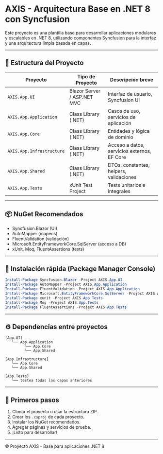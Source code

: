 # AXIS - Arquitectura Base en .NET 8 con Syncfusion

Este proyecto es una plantilla base para desarrollar aplicaciones modulares y escalables en .NET 8, utilizando componentes Syncfusion para la interfaz y una arquitectura limpia basada en capas.


---

## 🧱 Estructura del Proyecto

| Proyecto                   | Tipo de Proyecto           | Descripción breve                                        |
|---------------------------|----------------------------|----------------------------------------------------------|
| `AXIS.App.UI`             | Blazor Server / ASP.NET MVC| Interfaz de usuario, Syncfusion UI                       |
| `AXIS.App.Application`    | Class Library (.NET)        | Casos de uso, servicios de aplicación                    |
| `AXIS.App.Core`           | Class Library (.NET)        | Entidades y lógica de dominio                           |
| `AXIS.App.Infrastructure` | Class Library (.NET)        | Acceso a datos, servicios externos, EF Core             |
| `AXIS.App.Shared`         | Class Library (.NET)        | DTOs, constantes, helpers, validaciones                 |
| `AXIS.App.Tests`          | xUnit Test Project           | Tests unitarios e integrales                            |

---

## 📦 NuGet Recomendados

- Syncfusion.Blazor (UI)
- AutoMapper (mapeos)
- FluentValidation (validación)
- Microsoft.EntityFrameworkCore.SqlServer (acceso a DB)
- xUnit, Moq, FluentAssertions (tests)

---

## 🧪 Instalación rápida (Package Manager Console)

```powershell
Install-Package Syncfusion.Blazor -Project AXIS.App.UI
Install-Package AutoMapper -Project AXIS.App.Application
Install-Package FluentValidation -Project AXIS.App.Application
Install-Package Microsoft.EntityFrameworkCore.SqlServer -Project AXIS.App.Infrastructure
Install-Package xunit -Project AXIS.App.Tests
Install-Package Moq -Project AXIS.App.Tests
Install-Package FluentAssertions -Project AXIS.App.Tests
```

---

## ⚙️ Dependencias entre proyectos

```plaintext
[App.UI]
   └── App.Application
         └── App.Core
         └── App.Shared

[App.Infrastructure]
   └── App.Core
   └── App.Shared

[App.Tests]
   └── testea todas las capas anteriores
```

---

## 🚀 Primeros pasos

1. Clonar el proyecto o usar la estructura ZIP.
2. Crear los `.csproj` de cada proyecto.
3. Instalar los NuGet recomendados.
4. Agregar páginas y servicios de prueba.
5. ¡Listo para desarrollar!

---

© Proyecto AXIS - Base para aplicaciones .NET 8

<!--stackedit_data:
eyJoaXN0b3J5IjpbLTQ0OTM1Mjc1OSwxNzQxNTQ2MjY3XX0=
-->